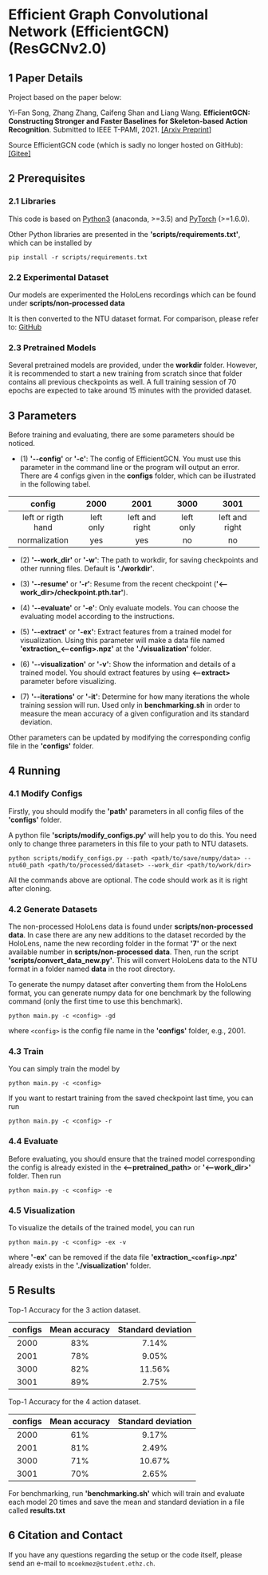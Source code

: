 # Efficient Graph Convolutional Network (EfficientGCN) (ResGCNv2.0)

## 1 Paper Details
Project based on the paper below:

Yi-Fan Song, Zhang Zhang, Caifeng Shan and Liang Wang. **EfficientGCN: Constructing Stronger and Faster Baselines for Skeleton-based Action Recognition**. Submitted to IEEE T-PAMI, 2021. [[Arxiv Preprint]](https://arxiv.org/pdf/2106.15125.pdf)

Source EfficientGCN code (which is sadly no longer hosted on GitHub): [[Gitee]](https://gitee.com/yfsong0709/EfficientGCNv1)

## 2 Prerequisites

### 2.1 Libraries

This code is based on [Python3](https://www.anaconda.com/) (anaconda, >=3.5) and [PyTorch](http://pytorch.org/) (>=1.6.0).

Other Python libraries are presented in the **'scripts/requirements.txt'**, which can be installed by 
```
pip install -r scripts/requirements.txt
```

### 2.2 Experimental Dataset

Our models are experimented the HoloLens recordings which can be found under **scripts/non-processed data**

It is then converted to the NTU dataset format. For comparison, please refer to: [GitHub](https://github.com/shahroudy/NTURGB-D)

### 2.3 Pretrained Models

Several pretrained models are provided, under the **workdir** folder. However, it is recommended to start a new training from scratch since that folder contains all previous checkpoints as well. A full training session of 70 epochs are expected to take around 15 minutes with the provided dataset.


## 3 Parameters

Before training and evaluating, there are some parameters should be noticed.

* (1) **'--config'** or **'-c'**: The config of EfficientGCN. You must use this parameter in the command line or the program will output an error. There are 4 configs given in the **configs** folder, which can be illustrated in the following tabel.

| config             | 2000      | 2001           | 3000      | 3001           |
| :----------------: | :-------: | :------------: | :-------: | :------------: |
| left or rigth hand | left only | left and right | left only | left and right |
| normalization      | yes       | yes            | no         | no            |


* (2) **'--work_dir'** or **'-w'**: The path to workdir, for saving checkpoints and other running files. Default is **'./workdir'**.

* (3) **'--resume'** or **'-r'**: Resume from the recent checkpoint (**'<--work_dir>/checkpoint.pth.tar'**).

* (4) **'--evaluate'** or **'-e'**: Only evaluate models. You can choose the evaluating model according to the instructions.

* (5) **'--extract'** or **'-ex'**: Extract features from a trained model for visualization. Using this parameter will make a data file named **'extraction_<--config>.npz'** at the **'./visualization'** folder.

* (6) **'--visualization'** or **'-v'**: Show the information and details of a trained model. You should extract features by using **<--extract>** parameter before visualizing.

* (7) **'--iterations'** or **'-it'**: Determine for how many iterations the whole training session will run. Used only in **benchmarking.sh** in order to measure the mean accuracy of a given configuration and its standard deviation.

Other parameters can be updated by modifying the corresponding config file in the **'configs'** folder.


## 4 Running

### 4.1 Modify Configs

Firstly, you should modify the **'path'** parameters in all config files of the **'configs'** folder.

A python file **'scripts/modify_configs.py'** will help you to do this. You need only to change three parameters in this file to your path to NTU datasets.
```
python scripts/modify_configs.py --path <path/to/save/numpy/data> --ntu60_path <path/to/processed/dataset> --work_dir <path/to/work/dir>
```
All the commands above are optional. The code should work as it is right after cloning. 

### 4.2 Generate Datasets

The non-processed HoloLens data is found under **scripts/non-processed data**. In case there are any new additions to the dataset recorded by the HoloLens, name the new recording folder in the format **'<Action name>7'** or the next available number in **scripts/non-processed data**. Then, run the script **'scripts/convert_data_new.py'**. This will convert HoloLens data to the NTU format in a folder named **data** in the root directory.

To generate the numpy dataset after converting them from the HoloLens format, you can generate numpy data for one benchmark by the following command (only the first time to use this benchmark).
```
python main.py -c <config> -gd
```
where `<config>` is the config file name in the **'configs'** folder, e.g., 2001.

### 4.3 Train

You can simply train the model by 
```
python main.py -c <config>
```
If you want to restart training from the saved checkpoint last time, you can run
```
python main.py -c <config> -r
```

### 4.4 Evaluate

Before evaluating, you should ensure that the trained model corresponding the config is already existed in the **<--pretrained_path>** or **'<--work_dir>'** folder. Then run
```
python main.py -c <config> -e
```

### 4.5 Visualization

To visualize the details of the trained model, you can run
```
python main.py -c <config> -ex -v
```
where **'-ex'** can be removed if the data file **'extraction_`<config>`.npz'** already exists in the **'./visualization'** folder.


## 5 Results

Top-1 Accuracy for the 3 action dataset.

| configs | Mean accuracy  | Standard deviation | 
| :-----: | :------------: | :----------------: |
| 2000    | 83%            | 7.14%              |
| 2001    | 78%            | 9.05%              |  
| 3000    | 82%            | 11.56%             | 
| 3001    | 89%            | 2.75%              |

Top-1 Accuracy for the 4 action dataset.

| configs | Mean accuracy  | Standard deviation | 
| :-----: | :------------: | :----------------: |
| 2000    | 61%            | 9.17%              |
| 2001    | 81%            | 2.49%              |  
| 3000    | 71%            | 10.67%             | 
| 3001    | 70%            | 2.65%              |

For benchmarking, run **'benchmarking.sh'** which will train and evaluate each model 20 times and save the mean and standard deviation in a file called **results.txt**

## 6 Citation and Contact

If you have any questions regarding the setup or the code itself, please send an e-mail to `mcoekmez@student.ethz.ch`.
